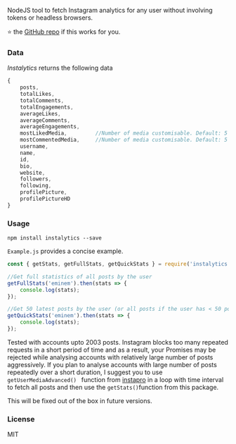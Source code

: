 NodeJS tool to fetch Instagram analytics for any user without involving tokens or headless browsers. 

⭐️ the [GitHub repo](https://github.com/preethamvishy/instalytics) if this works for you.

### Data

*Instalytics* returns the following data

```javascript
{
    posts,
    totalLikes,
    totalComments,
    totalEngagements,
    averageLikes,
    averageComments,
    averageEngagements,
    mostLikedMedia,         //Number of media customisable. Default: 5
    mostCommentedMedia,     //Number of media customisable. Default: 5
    username,
    name,
    id,
    bio,
    website,
    followers,
    following,
    profilePicture,
    profilePictureHD
}
```

### Usage

 `npm install instalytics --save`

`Example.js` provides a concise example.

```javascript
const { getStats, getFullStats, getQuickStats } = require('instalytics');

//Get full statistics of all posts by the user
getFullStats('eminem').then(stats => {
    console.log(stats);
});

//Get 50 latest posts by the user (or all posts if the user has < 50 posts)
getQuickStats('eminem').then(stats => {
    console.log(stats);
});

```



Tested with accounts upto 2003 posts. Instagram blocks too many repeated requests in a short period of time and as a result, your Promises may be rejected while analysing accounts with relatively large number of posts aggressively. If you plan to analyse accounts with large number of posts repeatedly over a short duration, I suggest you to use `getUserMediaAdvanced() ` function from [instapro](https://github.com/preethamvishy/instagram-node) in a loop with time interval to fetch all posts and then use the `getStats()`function from this package.

This will be fixed out of the box in future versions.

### License

MIT